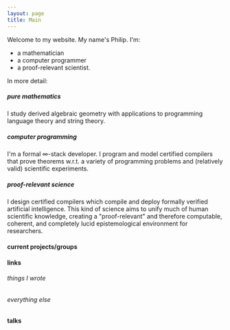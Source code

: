 ```yaml
---
layout: page
title: Main
---
```


Welcome to my website. My name's Philip. I'm:

* a mathematician
* a computer programmer
* a proof-relevant scientist.


In more detail:

##### pure mathematics

I study derived algebraic geometry with applications to programming language theory and string theory.

##### computer programming 

I'm a formal $\infty$-stack developer. I program and model certified compilers that prove theorems w.r.t. a variety of programming problems and (relatively valid) scientific experiments.

##### proof-relevant science

I design certified compilers which compile and deploy formally verified artificial intelligence. This kind of science aims to unify much of human scientific knowledge, creating a "proof-relevant" and therefore computable, coherent, and completely lucid epistemological environment for researchers.


#### current projects/groups

#### links

###### things I wrote

###### everything else

#### talks
